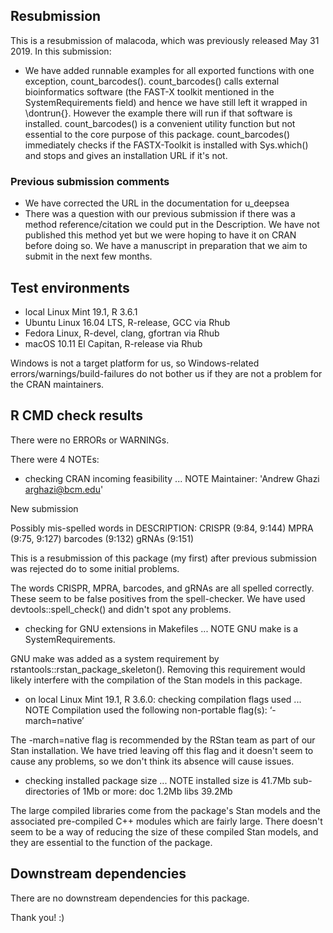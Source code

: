## Resubmission
This is a resubmission of malacoda, which was previously released May 31 2019. In this submission:

* We have added runnable examples for all exported functions with one exception, count_barcodes(). count_barcodes() calls external bioinformatics software (the FAST-X toolkit mentioned in the SystemRequirements field) and hence we have still left it wrapped in \dontrun{}. However the example there will run if that software is installed. count_barcodes() is a convenient utility function but not essential to the core purpose of this package. count_barcodes() immediately checks if the FASTX-Toolkit is installed with Sys.which() and stops and gives an installation URL if it's not.

### Previous submission comments
* We have corrected the URL in the documentation for u_deepsea 
* There was a question with our previous submission if there was a method reference/citation we could put in the Description. We have not published this method yet but we were hoping to have it on CRAN before doing so. We have a manuscript in preparation that we aim to submit in the next few months.

## Test environments  
* local Linux Mint 19.1, R 3.6.1
* Ubuntu Linux 16.04 LTS, R-release, GCC via Rhub
* Fedora Linux, R-devel, clang, gfortran via Rhub
* macOS 10.11 El Capitan, R-release via Rhub

Windows is not a target platform for us, so Windows-related errors/warnings/build-failures do not bother us if they are not a problem for the CRAN maintainers.

## R CMD check results 
There were no ERRORs or WARNINGs.

There were 4 NOTEs: 
* checking CRAN incoming feasibility ... NOTE
Maintainer: 'Andrew Ghazi <arghazi@bcm.edu>'

New submission

Possibly mis-spelled words in DESCRIPTION:
  CRISPR (9:84, 9:144)
  MPRA (9:75, 9:127)
  barcodes (9:132)
  gRNAs (9:151)
  
This is a resubmission of this package (my first) after previous submission was rejected do to some initial problems.

The words CRISPR, MPRA, barcodes, and gRNAs are all spelled correctly. These seem to be false positives from the spell-checker. We have used devtools::spell_check() and didn't spot any problems.
  
* checking for GNU extensions in Makefiles ... NOTE GNU make is a
SystemRequirements.

GNU make was added as a system requirement by rstantools::rstan_package_skeleton(). Removing this requirement would likely interfere with the compilation of the Stan models in this package.

* on local Linux Mint 19.1, R 3.6.0: checking compilation flags used ... NOTE
  Compilation used the following non-portable flag(s):
    ‘-march=native’
    
The -march=native flag is recommended by the RStan team as part of our Stan installation. We have tried leaving off this flag and it doesn't seem to cause any problems, so we don't think its absence will cause issues.

* checking installed package size ... NOTE
  installed size is 41.7Mb
  sub-directories of 1Mb or more:
    doc    1.2Mb
    libs  39.2Mb
    
The large compiled libraries come from the package's Stan models and the associated pre-compiled C++ modules which are fairly large. There doesn't seem to be a way of reducing the size of these compiled Stan models, and they are essential to the function of the package.

## Downstream dependencies

There are no downstream dependencies for this package.

Thank you! :)
